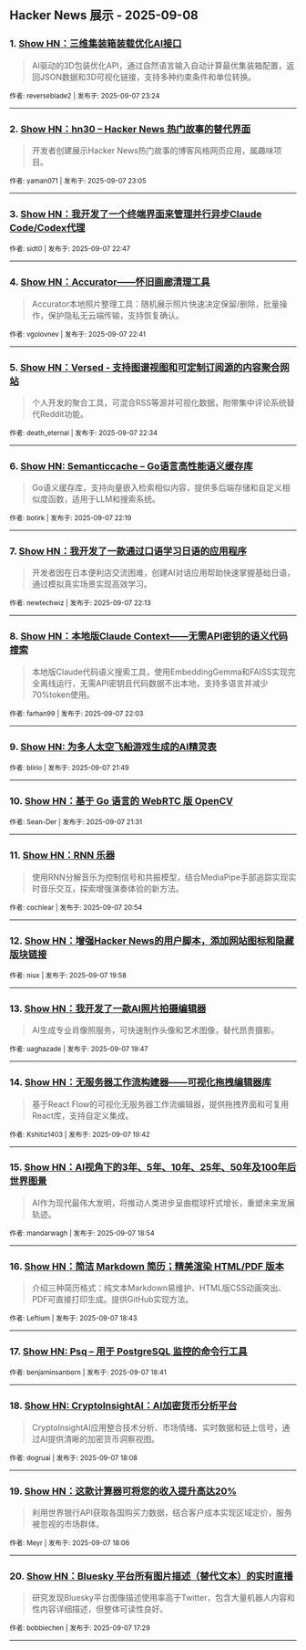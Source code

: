 ## Hacker News 展示 - 2025-09-08


### 1. [Show HN：三维集装箱装载优化AI接口](https://news.ycombinator.com/item?id=45163140)
> AI驱动的3D包装优化API，通过自然语言输入自动计算最优集装箱配置，返回JSON数据和3D可视化链接，支持多种约束条件和单位转换。

<sub>作者: reverseblade2 | 发布于: 2025-09-07 23:24</sub>

---

### 2. [Show HN：hn30 – Hacker News 热门故事的替代界面](https://news.ycombinator.com/item?id=45163026)
> 开发者创建展示Hacker News热门故事的博客风格网页应用，属趣味项目。

<sub>作者: yaman071 | 发布于: 2025-09-07 23:05</sub>

---

### 3. [Show HN：我开发了一个终端界面来管理并行异步Claude Code/Codex代理](https://news.ycombinator.com/item?id=45162902)

<sub>作者: sidt0 | 发布于: 2025-09-07 22:47</sub>

---

### 4. [Show HN：Accurator——怀旧画廊清理工具](https://news.ycombinator.com/item?id=45162858)
> Accurator本地照片整理工具：随机展示照片快速决定保留/删除，批量操作，保护隐私无云端传输，支持恢复确认。

<sub>作者: vgolovnev | 发布于: 2025-09-07 22:41</sub>

---

### 5. [Show HN：Versed - 支持图谱视图和可定制订阅源的内容聚合网站](https://news.ycombinator.com/item?id=45162801)
> 个人开发的聚合工具，可混合RSS等源并可视化数据，附带集中评论系统替代Reddit功能。

<sub>作者: death_eternal | 发布于: 2025-09-07 22:34</sub>

---

### 6. [Show HN: Semanticcache – Go语言高性能语义缓存库](https://news.ycombinator.com/item?id=45162697)
> Go语义缓存库，支持向量嵌入检索相似内容，提供多后端存储和自定义相似度函数，适用于LLM和搜索系统。

<sub>作者: botirk | 发布于: 2025-09-07 22:19</sub>

---

### 7. [Show HN：我开发了一款通过口语学习日语的应用程序](https://news.ycombinator.com/item?id=45162662)
> 开发者因在日本便利店交流困难，创建AI对话应用帮助快速掌握基础日语，通过模拟真实场景实现高效学习。

<sub>作者: newtechwiz | 发布于: 2025-09-07 22:13</sub>

---

### 8. [Show HN：本地版Claude Context——无需API密钥的语义代码搜索](https://news.ycombinator.com/item?id=45162595)
> 本地版Claude代码语义搜索工具，使用EmbeddingGemma和FAISS实现完全离线运行，无需API密钥且代码数据不出本地，支持多语言并减少70%token使用。

<sub>作者: farhan99 | 发布于: 2025-09-07 22:03</sub>

---

### 9. [Show HN: 为多人太空飞船游戏生成的AI精灵表](https://news.ycombinator.com/item?id=45162495)

<sub>作者: blirio | 发布于: 2025-09-07 21:49</sub>

---

### 10. [Show HN：基于 Go 语言的 WebRTC 版 OpenCV](https://news.ycombinator.com/item?id=45162368)

<sub>作者: Sean-Der | 发布于: 2025-09-07 21:31</sub>

---

### 11. [Show HN：RNN 乐器](https://news.ycombinator.com/item?id=45162044)
> 使用RNN分解音乐为控制信号和共振模型，结合MediaPipe手部追踪实现实时音乐交互，探索增强演奏体验的新方法。

<sub>作者: cochlear | 发布于: 2025-09-07 20:54</sub>

---

### 12. [Show HN：增强Hacker News的用户脚本，添加网站图标和隐藏版块链接](https://news.ycombinator.com/item?id=45161610)

<sub>作者: niux | 发布于: 2025-09-07 19:58</sub>

---

### 13. [Show HN：我开发了一款AI照片拍摄编辑器](https://news.ycombinator.com/item?id=45161520)
> AI生成专业肖像照服务，可快速制作头像和艺术图像，替代昂贵摄影。

<sub>作者: uaghazade | 发布于: 2025-09-07 19:47</sub>

---

### 14. [Show HN：无服务器工作流构建器——可视化拖拽编辑器库](https://news.ycombinator.com/item?id=45161487)
> 基于React Flow的可视化无服务器工作流编辑器，提供拖拽界面和可复用React库，支持自定义集成。

<sub>作者: Kshitiz1403 | 发布于: 2025-09-07 19:42</sub>

---

### 15. [Show HN：AI视角下的3年、5年、10年、25年、50年及100年后世界图景](https://news.ycombinator.com/item?id=45161097)
> AI作为现代最伟大发明，将推动人类进步呈曲棍球杆式增长，重塑未来发展轨迹。

<sub>作者: mandarwagh | 发布于: 2025-09-07 18:54</sub>

---

### 16. [Show HN：简洁 Markdown 简历；精美渲染 HTML/PDF 版本](https://news.ycombinator.com/item?id=45161003)
> 介绍三种简历格式：纯文本Markdown易维护、HTML版CSS动画突出、PDF可直接打印生成。提供GitHub实现方法。

<sub>作者: Leftium | 发布于: 2025-09-07 18:43</sub>

---

### 17. [Show HN: Psq – 用于 PostgreSQL 监控的命令行工具](https://news.ycombinator.com/item?id=45160979)

<sub>作者: benjaminsanborn | 发布于: 2025-09-07 18:41</sub>

---

### 18. [Show HN: CryptoInsightAI：AI加密货币分析平台](https://news.ycombinator.com/item?id=45160682)
> CryptoInsightAI应用整合技术分析、市场情绪、实时数据和链上信号，通过AI提供清晰的加密货币洞察视图。

<sub>作者: dogruai | 发布于: 2025-09-07 18:08</sub>

---

### 19. [Show HN：这款计算器可将您的收入提升高达20%](https://news.ycombinator.com/item?id=45160664)
> 利用世界银行API获取各国购买力数据，结合客户成本实现区域定价，服务被忽视的市场群体。

<sub>作者: Meyr | 发布于: 2025-09-07 18:06</sub>

---

### 20. [Show HN：Bluesky 平台所有图片描述（替代文本）的实时直播](https://news.ycombinator.com/item?id=45160269)
> 研究发现Bluesky平台图像描述使用率高于Twitter，包含大量机器人内容和性内容详细描述，但整体可读性良好。

<sub>作者: bobbiechen | 发布于: 2025-09-07 17:29</sub>

---
